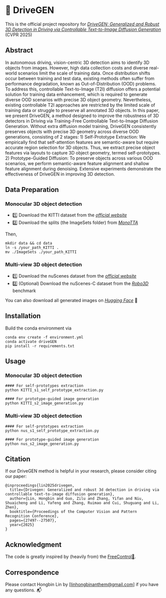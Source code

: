 #  🌠 DriveGEN
This is the official project repository for *[DriveGEN: Generalized and Robust 3D Detection in Driving via Controllable Text-to-Image Diffusion Generation](https://arxiv.org/abs/2503.11122)* (CVPR 2025)

## Abstract
In autonomous driving, vision-centric 3D detection aims to identify 3D objects from images. However, high data collection costs and diverse real-world scenarios limit the scale of training data. Once distribution shifts occur between training and test data, existing methods often suffer from performance degradation, known as Out-of-Distribution (OOD) problems. To address this, controllable Text-to-Image (T2I) diffusion offers a potential solution for training data enhancement, which is required to generate diverse OOD scenarios with precise 3D object geometry. Nevertheless, existing controllable T2I approaches are restricted by the limited scale of training data or struggle to preserve all annotated 3D objects. In this paper, we present DriveGEN, a method designed to improve the robustness of 3D detectors in Driving via Training-Free Controllable Text-to-Image Diffusion Generation. Without extra diffusion model training, DriveGEN consistently preserves objects with precise 3D geometry across diverse OOD generations, consisting of 2 stages: 1) Self-Prototype Extraction: We empirically find that self-attention features are semantic-aware but require accurate region selection for 3D objects. Thus, we extract precise object features via layouts to capture 3D object geometry, termed self-prototypes. 2) Prototype-Guided Diffusion: To preserve objects across various OOD scenarios, we perform semantic-aware feature alignment and shallow feature alignment during denoising. Extensive experiments demonstrate the effectiveness of DriveGEN in improving 3D detection.

## Data Preparation

### Monocular 3D object detection
- 1️⃣ Download the KITTI dataset from the *[official website](https://www.cvlibs.net/datasets/kitti/)*
- 2️⃣ Download the splits (the ImageSets folder) from *[MonoTTA](https://github.com/Hongbin98/MonoTTA/tree/main/ImageSets)*

Then, 
```
mkdir data && cd data
ln -s /your_path_KITTI .
mv ./ImageSets ./your_path_KITTI
```

### Multi-view 3D object detection
- 1️⃣ Download the nuScenes dataset from the *[official website](https://www.nuscenes.org/)*
- 2️⃣ (Optional) Download the nuScenes-C dataset from the *[Robo3D](https://ldkong.com/Robo3D)* benchmark


You can also download all generated images on *[Hugging Face](https://huggingface.co/datasets/anthemlin/DriveGEN-datasets)* 🤗

## Installation
Build the conda environment via
```
conda env create -f environment.yml
conda activate driveGEN
pip install -r requirements.txt
```

## Usage
### Monocular 3D object detection
```
#### For self-prototypes extraction
python KITTI_s1_self_prototype_extraction.py

#### For prototype-guided image generation
python KITTI_s2_image_generation.py
```

### Multi-view 3D object detection
```
#### For self-prototypes extraction
python nus_s1_self_prototype_extraction.py

#### For prototype-guided image generation
python nus_s2_image_generation.py
```

## Citation
If our DriveGEN method is helpful in your research, please consider citing our paper:
```
@inproceedings{lin2025drivegen,
  title={Drivegen: Generalized and robust 3d detection in driving via controllable text-to-image diffusion generation},
  author={Lin, Hongbin and Guo, Zilu and Zhang, Yifan and Niu, Shuaicheng and Li, Yafeng and Zhang, Ruimao and Cui, Shuguang and Li, Zhen},
  booktitle={Proceedings of the Computer Vision and Pattern Recognition Conference},
  pages={27497--27507},
  year={2025}
}
```

## Acknowledgment
The code is greatly inspired by (heavily from) the [FreeControl🔗](https://github.com/genforce/freecontrol).

## Correspondence 
Please contact Hongbin Lin by [linhongbinanthem@gmail.com] if you have any questions.  📬


